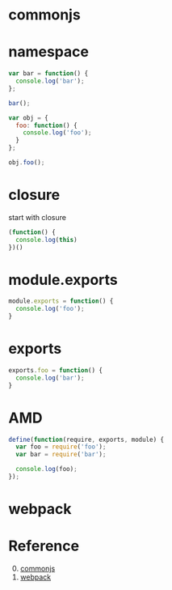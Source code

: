 commonjs
========

namespace
=========

```javascript
var bar = function() {
  console.log('bar');
};

bar();

var obj = {
  foo: function() {
    console.log('foo');
  }
};

obj.foo();
```

closure
=======

start with closure

```javascript
(function() {
  console.log(this)
})()
```

module.exports
==============

```javascript
module.exports = function() {
  console.log('foo');
}
```

exports
=======

```javascript
exports.foo = function() {
  console.log('bar');
}

```

AMD
===

```javascript
define(function(require, exports, module) {
  var foo = require('foo');
  var bar = require('bar');

  console.log(foo);
});
```

webpack
=======


Reference
=========

0. [commonjs](http://www.commonjs.org/)
0. [webpack](http://webpack.github.io/)
